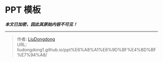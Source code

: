 # PPT 模板

***本文已加密，因此其原始内容不可见！***

---

> 作者: [LiuDongdong](https://liudongdong1.github.io/)  
> URL: liudongdong1.github.io/ppt%E6%A8%A1%E6%9D%BF%E4%BD%BF%E7%94%A8/  

